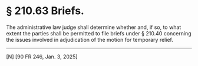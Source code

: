 # § 210.63   Briefs.

The administrative law judge shall determine whether and, if so, to what extent the parties shall be permitted to file briefs under § 210.40 concerning the issues involved in adjudication of the motion for temporary relief.





---

[N] [90 FR 246, Jan. 3, 2025]




